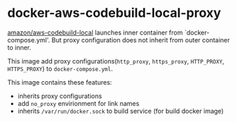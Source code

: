 # docker-aws-codebuild-local-proxy

[amazon/aws-codebuild-local](https://hub.docker.com/r/amazon/aws-codebuild-local/) launches inner container from `docker-compose.yml'. But proxy configuration does not inherit from outer container to inner.

This image add proxy configurations(`http_proxy`, `https_proxy`, `HTTP_PROXY`, `HTTPS_PROXY`) to `docker-compose.yml`.

This image contains these features:

- inherits proxy configurations
- add `no_proxy` envirionment for link names
- inherits `/var/run/docker.sock` to build service (for build docker image)
